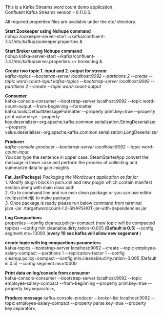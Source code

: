 This is a Kafka Streams word count demo application.  
Confluent Kafka Streams version - 0.11.0.0.  

All required properties files are available under the etc/ directory.  

**Start Zookeeper using Nohupe command**  
nohup zookeeper-server-start ~/kafka/confluent-7.4.1/etc/kafka/zookeeper.properties &

**Start Broker using Nohupe command**  
nohup kafka-server-start ~/kafka/confluent-7.4.1/etc/kafka/server.properties >> broker.log &

**Create two topic 1. input and 2. output for stream**  
_kafka-topics --bootstrap-server localhost:9092 --partitions 2 --create --topic word-count-input
kafka-topics --bootstrap-server localhost:9092 --partitions 2 --create --topic word-count-output_

**Consumer**  
kafka-console-consumer --bootstrap-server localhost:9092 --topic word-count-output --from-beginning --formatter kafka.tools.DefaultMessageFormatter --property print.key=true --property print.value=trye --property key.deserializer=org.apache.kafka.common.serialization.StringDeserializer --property value.deserializer=org.apache.kafka.common.serialization.LongDeserializer

**Producer**  
_kafka-console-producer --bootstrap-server localhost:9092 --topic word-count-input_  
You can type the sentence in upper case. SteamStarterApp convert the message in lower case 
and perform the process of collecting and summarize data to gain insights 

**Fat_Jar(Package)** _Packaging the Wordcount application as fat jar_  
    1. Modify plugin block in pom.xml add new plugin which contain manifest section along with main class path  
    2. Go to command line and run mvn clean package or you can use editor (eclipse/intelji) to make package  
    3. Once package is ready please run below command from terminal   
            java -jar .\target\wordcount-1.0-SNAPSHOT-jar-with-dependencies.jar

**Log Compactions**  
properties 
    --config cleanup.policy=compact (new topic will be compacted topice)
    --config min.cleanable.dirty.ration=0.005 (**Default is 0.5**)
    --config segment.ms=10000 (**every 10 sec kafka will allow new segement** )

**create topic with log compactions parameters**  
kafka-topics --bootstrap-server localhost:9092 --create
--topic employee-salary-compact
--partitions 1 
--replication-factor 1
--config cleanup.policy=compact
--config min.cleanable.dirty.ration=0.005 (Default is 0.5)
--config segment.ms=10000

**Print data on log/console from consumer**  
kafka-console-consumer --bootstrap-server localhost:9092
--topic employee-salary-compact
--from-beginning
--property print.key=true
--property key.separator=,

**Produce message**
kafka-console-producer --broker-list localhost:9092
--topic employee-salary-compact
--property parse.key=true
--property key.separator=,
